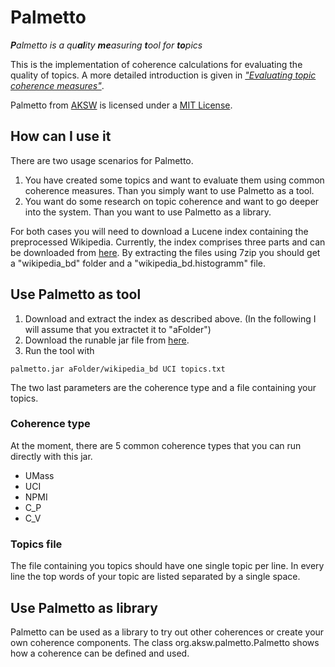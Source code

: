 Palmetto
========
<i><b>P</b>almetto is a qu<b>al</b>ity <b>me</b>asuring <b>t</b>ool for <b>to</b>pics</i>

This is the implementation of coherence calculations for evaluating the quality of topics. A more detailed introduction is given in <a href="http://mimno.infosci.cornell.edu/nips2013ws/nips2013tm_submission_7.pdf">*"Evaluating topic coherence measures"*</a>.

<span xmlns:dct="http://purl.org/dc/terms/" property="dct:title">Palmetto</span> from <a xmlns:cc="http://creativecommons.org/ns#" href="http://aksw.org" property="cc:attributionName" rel="cc:attributionURL">AKSW</a> is licensed under a <a rel="license" href="http://opensource.org/licenses/MIT">MIT License</a>.

## How can I use it

There are two usage scenarios for Palmetto.

1. You have created some topics and want to evaluate them using common coherence measures. Than you simply want to use Palmetto as a tool.
2. You want do some research on topic coherence and want to go deeper into the system. Than you want to use Palmetto as a library.

For both cases you will need to download a Lucene index containing the preprocessed Wikipedia. Currently, the index comprises three parts and can be downloaded from <a href="https://onedrive.live.com/redir?resid=BD08C7017FC781D%21174">here</a>. By extracting the files using 7zip you should get a "wikipedia_bd" folder and a "wikipedia_bd.histogramm" file.

## Use Palmetto as tool

1. Download and extract the index as described above. (In the following I will assume that you extractet it to "aFolder")
2. Download the runable jar file from <a href="https://onedrive.live.com/redir?resid=BD08C7017FC781D%21172">here</a>.
3. Run the tool with
```
palmetto.jar aFolder/wikipedia_bd UCI topics.txt
```

The two last parameters are the coherence type and a file containing your topics.

### Coherence type

At the moment, there are 5 common coherence types that you can run directly with this jar.

* UMass
* UCI
* NPMI
* C_P
* C_V

### Topics file

The file containing you topics should have one single topic per line. In every line the top words of your topic are listed separated by a single space.

## Use Palmetto as library

Palmetto can be used as a library to try out other coherences or create your own coherence components. The class org.aksw.palmetto.Palmetto shows how a coherence can be defined and used.
